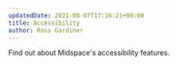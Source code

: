 ```yaml
---
updatedDate: 2021-08-07T17:16:21+00:00
title: Accessibility
author: Ross Gardiner
---
```


Find out about Midspace's accessibility features.
